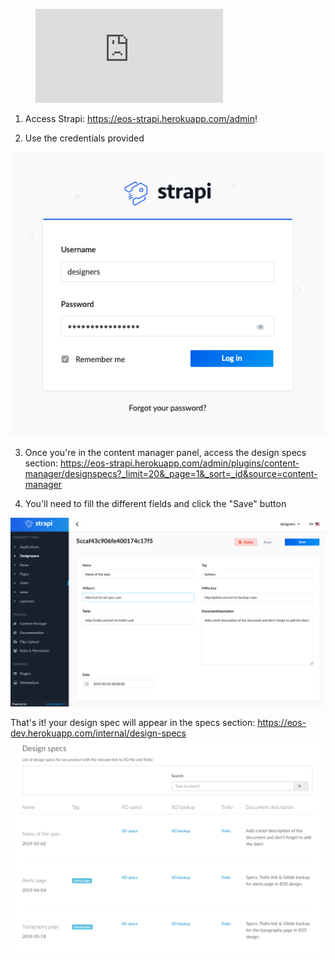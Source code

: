<!-- blank line -->
<figure class="video_container">
  <iframe src="https://drive.google.com/file/d/0B6m34D8cFdpMZndKTlBRU0tmczg/preview" frameborder="0" allowfullscreen="true"> </iframe>
</figure>
<!-- blank line -->

1. Access Strapi: https://eos-strapi.herokuapp.com/admin!

2. Use the credentials provided

![Screenshot_2019-05-02_15.12.01](uploads/a1ccfdfefccf1af0327777105220c8d5/Screenshot_2019-05-02_15.12.01.png)

3. Once you're in the content manager panel, access the design specs section: https://eos-strapi.herokuapp.com/admin/plugins/content-manager/designspecs?_limit=20&_page=1&_sort=_id&source=content-manager

4. You'll need to fill the different fields and click the "Save" button

![Screenshot_2019-05-03_10.51.45](uploads/03b00f1cd4bb10f51d3a404d0a4db0af/Screenshot_2019-05-03_10.51.45.png)

That's it! your design spec will appear in the specs section: https://eos-dev.herokuapp.com/internal/design-specs
![Screenshot_2019-05-03_10.21.56](uploads/c3fe572d5a70fae066eb1c2c10240fe3/Screenshot_2019-05-03_10.21.56.png)


